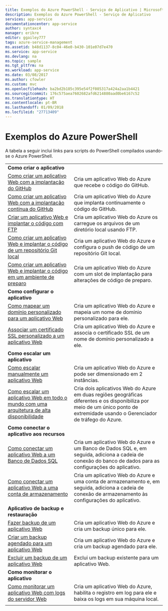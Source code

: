 ```yaml
---
title: Exemplos do Azure PowerShell - Serviço de Aplicativo | Microsoft Docs
description: Exemplos do Azure PowerShell - Serviço de Aplicativo
services: app-service
documentationcenter: app-service
author: syntaxc4
manager: erikre
editor: ggailey777
tags: azure-service-management
ms.assetid: b48d1137-8c04-46e0-b430-101e07d7e470
ms.service: app-service
ms.devlang: na
ms.topic: sample
ms.tgt_pltfrm: na
ms.workload: app-service
ms.date: 03/08/2017
ms.author: cfowler
ms.custom: mvc
ms.openlocfilehash: ba2bd2b185c395e54f2f085317a424a2aa1b4421
ms.sourcegitcommit: 176c575aea7602682afd6214880aad0be6167c52
ms.translationtype: HT
ms.contentlocale: pt-BR
ms.lasthandoff: 01/09/2018
ms.locfileid: "27713409"
---
```

# <a name="azure-powershell-samples"></a>Exemplos do Azure PowerShell

A tabela a seguir inclui links para scripts do PowerShell compilados usando-se o Azure PowerShell.

| | |
|-|-|
|**Como criar o aplicativo**||
| [Como criar um aplicativo Web com a implantação do GitHub](./scripts/app-service-powershell-deploy-github.md?toc=%2fpowershell%2fmodule%2ftoc.json)| Cria um aplicativo Web do Azure que recebe o código do GitHub. |
| [Como criar um aplicativo Web com a implantação contínua do GitHub](./scripts/app-service-powershell-continuous-deployment-github.md?toc=%2fpowershell%2fmodule%2ftoc.json)| Cria um aplicativo Web do Azure que implanta continuamente o código do GitHub. |
| [Criar um aplicativo Web e implantar o código com FTP](./scripts/app-service-powershell-deploy-ftp.md?toc=%2fpowershell%2fmodule%2ftoc.json) | Cria um aplicativo Web do Azure os carregue os arquivos de um diretório local usando FTP. |
| [Como criar um aplicativo Web e implantar o código de um repositório Git local](./scripts/app-service-powershell-deploy-local-git.md?toc=%2fpowershell%2fmodule%2ftoc.json) | Cria um aplicativo Web do Azure e configura o push de código de um repositório Git local. |
| [Como criar um aplicativo Web e implantar o código em um ambiente de preparo](./scripts/app-service-powershell-deploy-staging-environment.md?toc=%2fpowershell%2fmodule%2ftoc.json) | Cria um aplicativo Web do Azure com um slot de implantação para alterações de código de preparo. |
|**Como configurar o aplicativo**||
| [Como mapear um domínio personalizado para um aplicativo Web](./scripts/app-service-powershell-configure-custom-domain.md?toc=%2fpowershell%2fmodule%2ftoc.json)| Cria um aplicativo Web do Azure e mapeia um nome de domínio personalizado para ele. |
| [Associar um certificado SSL personalizado a um aplicativo Web](./scripts/app-service-powershell-configure-ssl-certificate.md?toc=%2fpowershell%2fmodule%2ftoc.json)| Cria um aplicativo Web do Azure e associa o certificado SSL de um nome de domínio personalizado a ele. |
|**Como escalar um aplicativo**||
| [Como escalar manualmente um aplicativo Web](./scripts/app-service-powershell-scale-manual.md?toc=%2fpowershell%2fmodule%2ftoc.json) | Cria um aplicativo Web do Azure e pode ser dimensionado em 2 instâncias. |
| [Como escalar um aplicativo Web em todo o mundo com uma arquitetura de alta disponibilidade](./scripts/app-service-powershell-scale-high-availability.md?toc=%2fpowershell%2fmodule%2ftoc.json) | Cria dois aplicativos Web do Azure em duas regiões geográficas diferentes e os disponibiliza por meio de um único ponto de extremidade usando o Gerenciador de tráfego do Azure. |
|**Como conectar o aplicativo aos recursos**||
| [Como conectar um aplicativo Web a um Banco de Dados SQL](./scripts/app-service-powershell-connect-to-sql.md?toc=%2fpowershell%2fmodule%2ftoc.json)| Cria um aplicativo Web do Azure e um Banco de Dados SQL e, em seguida, adiciona a cadeia de conexão do banco de dados para as configurações do aplicativo. |
| [Como conectar um aplicativo Web a uma conta de armazenamento](./scripts/app-service-powershell-connect-to-storage.md?toc=%2fpowershell%2fmodule%2ftoc.json)| Cria um aplicativo Web do Azure e uma conta de armazenamento e, em seguida, adiciona a cadeia de conexão de armazenamento às configurações do aplicativo. |
|**Aplicativo de backup e restauração**||
| [Fazer backup de um aplicativo Web](./scripts/app-service-powershell-backup-onetime.md?toc=%2fpowershell%2fmodule%2ftoc.json) | Cria um aplicativo Web do Azure e cria um backup único para ele. |
| [Criar um backup agendado para um aplicativo Web](./scripts/app-service-powershell-backup-scheduled.md?toc=%2fpowershell%2fmodule%2ftoc.json) | Cria um aplicativo Web do Azure e cria um backup agendado para ele. |
| [Excluir um backup de um aplicativo Web](./scripts/app-service-powershell-backup-delete.md?toc=%2fpowershell%2fmodule%2ftoc.json) | Exclui um backup existente para um aplicativo Web. |
|**Como monitorar o aplicativo**||
| [Como monitorar um aplicativo Web com logs do servidor Web](./scripts/app-service-powershell-monitor.md?toc=%2fpowershell%2fmodule%2ftoc.json) | Cria um aplicativo Web do Azure, habilita o registro em log para ele e baixa os logs em sua máquina local. |
| | |
